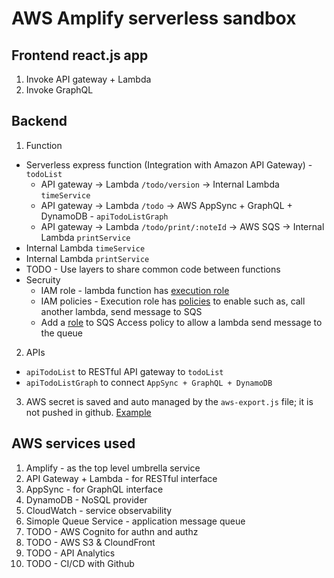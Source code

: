 # AWS Amplify serverless sandbox

## Frontend react.js app
1. Invoke API gateway + Lambda
2. Invoke GraphQL

## Backend
1. Function

* Serverless express function (Integration with Amazon API Gateway) - `todoList`
    * API gateway -> Lambda `/todo/version` -> Internal Lambda `timeService`
    * API gateway -> Lambda `/todo` -> AWS AppSync + GraphQL + DynamoDB - `apiTodoListGraph`
    * API gateway -> Lambda `/todo/print/:noteId` -> AWS SQS ->  Internal Lambda `printService`
* Internal Lambda `timeService`
* Internal Lambda `printService`
* TODO - Use layers to share common code between functions
* Secruity
    * IAM role - lambda function has [execution role](./images/lambda-execution-role.png)
    * IAM policies - Execution role has [policies](./images/lambda-execution-role+policies.png) to enable such as, call another lambda, send message to SQS
    * Add a [role](./images/sqs-role.png) to SQS Access policy to allow a lambda send message to the queue

2. APIs
+ `apiTodoList` to RESTful API gateway to `todoList`
+ `apiTodoListGraph` to connect `AppSync + GraphQL + DynamoDB`

3. AWS secret is saved and auto managed by the `aws-export.js` file; it is not pushed in github. [Example](./images/aws-exports.png)

## AWS services used
1. Amplify - as the top level umbrella service
2. API Gateway + Lambda - for RESTful interface
3. AppSync - for GraphQL interface
4. DynamoDB - NoSQL provider
5. CloudWatch - service observability
6. Simople Queue Service - application message queue
7. TODO - AWS Cognito for authn and authz
8. TODO - AWS S3 & CloundFront
9. TODO - API Analytics
10. TODO - CI/CD with Github

